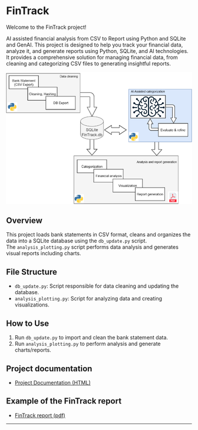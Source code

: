 # FinTrack

Welcome to the FinTrack project!

AI assisted financial analysis from CSV to Report using Python and SQLite and GenAI.
This project is designed to help you track your financial data, analyze it, and generate reports using Python, SQLite, and AI technologies.
It provides a comprehensive solution for managing financial data, from cleaning and categorizing CSV files to generating insightful reports.


![FinTrack Workflow](FinTrack/06_documentation/source/_static/FinTrack.png)


## Overview

This project loads bank statements in CSV format, cleans and organizes the data into a SQLite database using the `db_update.py` script.  
The `analysis_plotting.py` script performs data analysis and generates visual reports including charts.

## File Structure

- `db_update.py`: Script responsible for data cleaning and updating the database.
- `analysis_plotting.py`: Script for analyzing data and creating visualizations.

## How to Use

1. Run `db_update.py` to import and clean the bank statement data.
2. Run `analysis_plotting.py` to perform analysis and generate charts/reports.


## Project documentation

- [Project Documentation (HTML)](FinTrack/06_documentation/build/html/index.html) 

## Example of the FinTrack report

- [FinTrack report (pdf)](FinTrack/05_analysis/_build/FinTrack_Report.pdf)

---

   